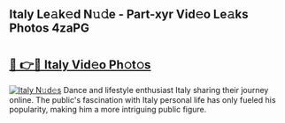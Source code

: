 ## Italy Le𝚊k𝚎d N𝚞𝚍e - Part-xyr Vid𝚎o Le𝚊ks Photos 4zaPG

# <h2><a href="http://fbfr2cg.evod.top/?m=Italy">🔗 👉🔴 Italy Vid𝚎o Ph𝚘t𝚘s</a></h2>

[![Italy N𝚞d𝚎s](https://i.imgur.com/8V9OHl7.gif)](http://fbfr2cg.evod.top/?m=Italy)
Dance and lifestyle enthusiast Italy sharing their journey online. The public's fascination with Italy personal life has only fueled his popularity, making him a more intriguing public figure. 
